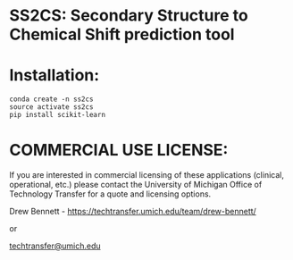 # SS2CS: Secondary Structure to Chemical Shift prediction tool

# Installation:

```
conda create -n ss2cs
source activate ss2cs
pip install scikit-learn
```

# COMMERCIAL USE LICENSE:

If you are interested in commercial licensing of these applications (clinical, operational, etc.) please contact the University of Michigan Office of Technology Transfer for a quote and licensing options.

Drew Bennett - https://techtransfer.umich.edu/team/drew-bennett/

or

techtransfer@umich.edu
